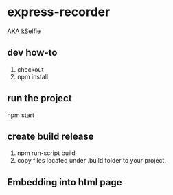 # express-recorder
AKA kSelfie


## dev how-to
1. checkout
2. npm install

## run the project
npm start

## create build release
1. npm run-script build
2. copy files located under .build folder to your project.

## Embedding into html page
<script type="text/props">{
    < list of props for expressRecorder components in form of 'prop': 'value',... >
}</script></br><script async src="path to bundle.js"></script>
